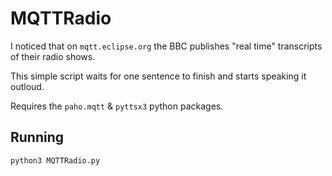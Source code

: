 # MQTTRadio

I noticed that on ```mqtt.eclipse.org``` the BBC publishes "real time" transcripts of their radio shows.

This simple script waits for one sentence to finish and starts speaking it outloud.

Requires the ``paho.mqtt`` & ``pyttsx3`` python packages.

## Running 

```shell
python3 MQTTRadio.py
```
